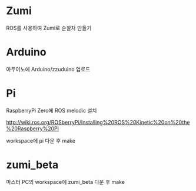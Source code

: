 # Zumi

ROS를 사용하여 Zumi로 순찰차 만들기

# Arduino

아두이노에 Arduino/zzuduino 업로드

# Pi 

RaspberryPi Zero에 ROS melodic 설치

http://wiki.ros.org/ROSberryPi/Installing%20ROS%20Kinetic%20on%20the%20Raspberry%20Pi

workspace에 pi 다운 후 make

# zumi_beta

마스터 PC의 workspace에 zumi_beta 다운 후 make
